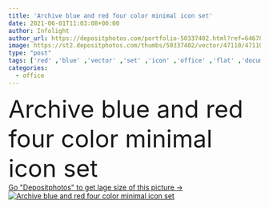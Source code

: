 ```yaml
---
title: 'Archive blue and red four color minimal icon set'
date: 2021-06-01T11:03:08+00:00
author: Infolight
author_url: https://depositphotos.com/portfolio-50337402.html?ref=64678756
image: https://st2.depositphotos.com/thumbs/50337402/vector/47110/471109260/api_thumb_450.jpg?forcejpeg=true
type: "post"
tags: ['red' ,'blue' ,'vector' ,'set' ,'icon' ,'office' ,'flat' ,'document' ,'archive' ,'file' ,'logo' ,'minimal' ,'eps' ,'premium' ]
categories: 
  - office
---
```

<div aling="center">
            <font size="60"> Archive blue and red four color minimal icon set</font>   
</div>
<div>
    <a href='https://depositphotos.com/471109260/stock-illustration-archive-blue-red-four-color.html?ref=64678756' target=_blank > Go "Depositphotos" to get lage size of this picture ->
        <img href='https://depositphotos.com/471109260/stock-illustration-archive-blue-red-four-color.html?ref=64678756' src='https://st2.depositphotos.com/50337402/47110/v/950/depositphotos_471109260-stock-illustration-archive-blue-red-four-color.jpg?forcejpeg=true' alt='Archive blue and red four color minimal icon set' >
    </a>
</div>
